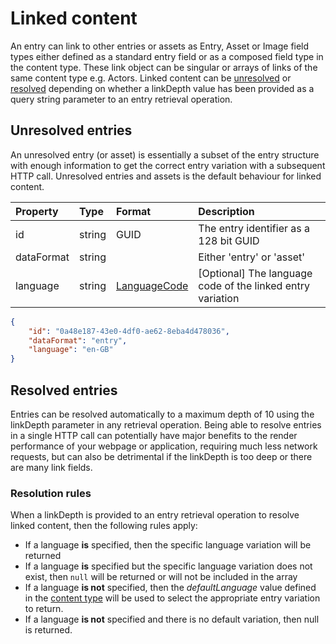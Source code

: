 # Linked content

An entry can link to other entries or assets as Entry, Asset or Image field types either defined as a standard entry field or as a composed field type in the content type. These link object can be singular or arrays of links of the same content type e.g. Actors. Linked content can be [unresolved](#unresolved-entries) or [resolved](#resolved-entries) depending on whether a linkDepth value has been provided as a query string parameter to an entry retrieval operation.

## Unresolved entries

An unresolved entry (or asset) is essentially a subset of the entry structure with enough information to get the correct entry variation with a subsequent HTTP call. Unresolved entries and assets is the default behaviour for linked content.

| Property | Type | Format | Description |
| :------- | :--- | :----- | :---------- |
| id | string | GUID | The entry identifier as a 128 bit GUID |
| dataFormat | string | | Either 'entry' or 'asset' |
| language | string | [LanguageCode](/localization.md) | [Optional] The language code of the linked entry variation |

```json
{
    "id": "0a48e187-43e0-4df0-ae62-8eba4d478036",
    "dataFormat": "entry",
    "language": "en-GB"
}
```

## Resolved entries
Entries can be resolved automatically to a maximum depth of 10 using the linkDepth parameter in any retrieval operation. Being able to resolve entries in a single HTTP call can potentially have major benefits to the render performance of your webpage or application, requiring much less network requests, but can also be detrimental if the linkDepth is too deep or there are many link fields.


### Resolution rules
When a linkDepth is provided to an entry retrieval operation to resolve linked content, then the following rules apply:

- If a language **is** specified, then the specific language variation will be returned
- If a language **is** specified but the specific language variation does not exist, then `null` will be returned or will not be included in the array
- If a language **is not** specified, then the *defaultLanguage* value defined in the [content type](/model/content-type.md) will be used to select the appropriate entry variation to return.
- If a language **is not** specified and there is no default variation, then null is returned.
